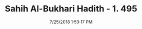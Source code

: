 ---
title        : "Sahih Al-Bukhari Hadith - 1. 495"
date         : 7/25/2018 1:50:17 PM
draft        : false
type         : "hadith"
layout       : "hadith"
BookCode     : "SHB"
VolumeNumber : "1"
HadithNumber : "495"
categories  :  ["Musalla-Carrying a small girl while praying"]
tags  :  ["Abu Qatada Al Ansari"]
---